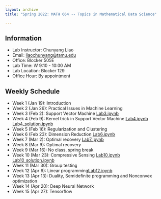 ```yaml
---
layout: archive
title: "Spring 2022: MATH 664 -- Topics in Mathematical Data Science"

---
```


## Information ##

* Lab Instructor: Chunyang Liao <br/>
* Email: liaochunyang@tamu.edu <br/>
* Office: Blocker 505E <br/>
* Lab Time: W 9:10 - 10:00 AM <br/>
* Lab Location: Blocker 129 <br/>
* Office Hour: By appointment <br/>

## Weekly Schedule ##
* Week 1 (Jan 19): Introduction <br/>
* Week 2 (Jan 26): Practical Issues in Machine Learning <br/>
* Week 3 (Feb 2): Support Vector Machine [Lab3.ipynb](https://github.com/liaochunyang/liaochunyang.github.io/blob/gh-pages/_teaching/S2022_DS/Lab%203.ipynb)
* Week 4 (Feb 9): Kernel trick in Support Vector Machine  [Lab4.ipynb](https://github.com/liaochunyang/liaochunyang.github.io/blob/gh-pages/_teaching/S2022_DS/Lab%204.ipynb) [Lab4_solution.ipynb](https://github.com/liaochunyang/liaochunyang.github.io/blob/gh-pages/_teaching/S2022_DS/Lab%204%20Solution.ipynb)
* Week 5 (Feb 16): Regularization and Clustering
* Week 6 (Feb 23): Dimension Reduction [Lab6.ipynb](https://github.com/liaochunyang/liaochunyang.github.io/blob/gh-pages/_teaching/S2022_DS/Lab%206.ipynb)
* Week 7 (Mar 2): Optimal recovery [Lab7.ipynb](https://github.com/liaochunyang/liaochunyang.github.io/blob/gh-pages/_teaching/S2022_DS/Lab%207.ipynb)
* Week 8 (Mar 9): Optimal recovery
* Week 9 (Mar 16): No class, spring break
* Week 10 (Mar 23): Compressive Sensing [Lab10.ipynb](https://github.com/liaochunyang/liaochunyang.github.io/blob/gh-pages/_teaching/S2022_DS/Lab10.ipynb) [Lab10_solution.ipynb](https://github.com/liaochunyang/liaochunyang.github.io/blob/gh-pages/_teaching/S2022_DS/Lab10-Solution.ipynb)
* Week 11 (Mar 30): Group testing
* Week 12 (Apr 6): Linear programming[Lab12.ipynb](https://github.com/liaochunyang/liaochunyang.github.io/blob/gh-pages/_teaching/S2022_DS/Lab%2012.ipynb)
* Week 13 (Apr 13): Duality, Semidefinite programming and Nonconvex optimization
* Week 14 (Apr 20): Deep Neural Network
* Week 15 (Apr 27): Tensorflow
